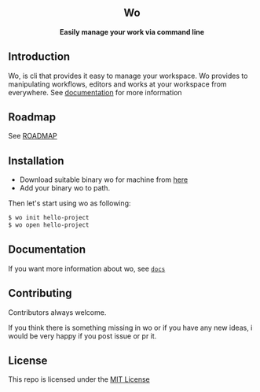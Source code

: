 <div align="center">
    <h2><strong> Wo </strong></h2>
    <p><strong>Easily manage your work via command line</strong></p>
</div>

## Introduction

Wo, is cli that provides it easy to manage your workspace. Wo provides to manipulating workflows,
editors and works at your workspace from everywhere. 
See [documentation](docs/get_started.md) for more information

## Roadmap

See [ROADMAP](./ROADMAP.md)

## Installation

- Download suitable binary wo for machine from [here](releases)
- Add your binary wo to path.

Then let's start using wo as following:

```bash
$ wo init hello-project
$ wo open hello-project 
```

## Documentation
If you want more information about wo, see [`docs`](docs/get_started.md)

## Contributing
Contributors always welcome.

If you think there is something missing in wo or if you have any new ideas, i would be very happy if you post issue or pr it.

## License

This repo is licensed under the [MIT License](LICENSE)
